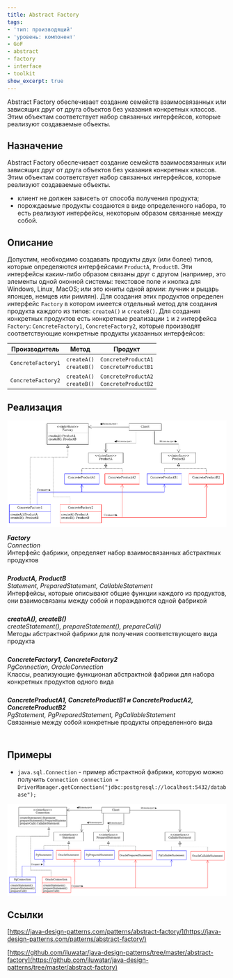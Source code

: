 ```yaml
---
title: Abstract Factory
tags:
- 'тип: производящий'
- 'уровень: компонент'
- GoF
- abstract
- factory
- interface
- toolkit
show_excerpt: true
---
```


Abstract Factory обеспечивает создание семейств взаимосвязанных или зависящих
друг от друга объектов без указания конкретных классов. Этим объектам
соответствует набор связанных интерфейсов, которые реализуют создаваемые
объекты.
<!--more-->

<style>
    .wrap {
        padding-bottom: 25px;
    }

    .spoiler >  input + .box {
    	display: none;
    }
    .spoiler >  input:checked + .box {
    	display: block;
    }
    .bootstrap.card {
        max-width: 100%;
    }
    h5.mb-0 {
        margin-top: 0;
    }
    .no-shadow.btn:focus {
     box-shadow: none !important;
    }
</style>

## Назначение
Abstract Factory обеспечивает создание семейств взаимосвязанных или зависящих
друг от друга объектов без указания конкретных классов. Этим объектам
соответствует набор связанных интерфейсов, которые реализуют создаваемые
объекты.

- клиент не должен зависеть от способа получения продукта;
- порождаемые продукты создаются в виде определенного набора, то есть реализуют
интерфейсы, некоторым образом связанные между собой.

## Описание
Допустим, необходимо создавать продукты двух (или более) типов, которые
определяются интерфейсами `ProductA`, `ProductB`. Эти интерфейсы каким-либо
образом связаны друг с другом (например, это элементы одной оконной системы:
текстовое поле и кнопка для Windows, Linux, MacOS; или это юниты одной армии:
лучник и рыцарь японцев, немцев или римлян). Для создания этих продуктов
определен интерфейс `Factory` в котором имеется отдельный метод для создания
продукта каждого из типов: `createA()` и `createB()`. Для создания конкретных
продуктов есть конкретные реализации `1` и `2` интерфейса `Factory`:
`ConcreteFactory1`, `ConcreteFactory2`, которые производят соответствующие
конкретные продукты указанных интерфейсов:

| Производитель           |Метод              |Продукт              |
| ------------------------|:-------------------:|:-------------------:|
| `ConcreteFactory1`      | `createA()`<br>`createB()`| `ConcreteProductA1`<br> `ConcreteProductB1`|
| `ConcreteFactory2`      | `createA()`<br>`createB()`| `ConcreteProductA2`<br> `ConcreteProductB2`|


## Реализация

<p align="center">
  <img src="/assets/images/2021/01/02/abstract-factory/abstract-factory.png" />
</p>

<div class="grid grid--px-0">
  <div class="cell cell--lg-3 cell--3"><b><i>Factory</i></b></div>
  <div class="cell cell--auto"><i>Connection</i></div>
  <div class="cell cell--lg-12 wrap">Интерфейс фабрики, определяет набор взаимосвязанных абстрактных продуктов</div>

  <div class="cell cell--lg-3 cell--3"><b><i>ProductA, ProductB</i></b></div>
  <div class="cell cell--auto"><i>Statement, PreparedStatement, CallableStatement</i></div>
  <div class="cell cell--lg-12 wrap">Интерфейсы, которые описывают общие функции каждого из продуктов, они взаимосвязаны между собой и пораждаются одной фабрикой</div>

  <div class="cell cell--lg-3 cell--3"><b><i>createA(), createB()</i></b></div>
  <div class="cell cell--auto"><i>createStatement(), prepareStatement(), prepareCall()</i></div>
  <div class="cell cell--lg-12 wrap">Методы абстрактной фабрики для получения соответствующего вида продукта</div>

  <div class="cell cell--lg-3 cell--3"><b><i>ConcreteFactory1, ConcreteFactory2</i></b></div>
  <div class="cell cell--auto"><i>PgConnection, OracleConnection</i></div>
  <div class="cell cell--lg-12 wrap">Классы, реализующие функционал абстрактной фабрики для набора конкретных продуктов одного вида</div>

  <div class="cell cell--lg-3 cell--3"><b><i>ConcreteProductA1, ConcreteProductB1 и ConcreteProductA2, ConcreteProductB2</i></b></div>
  <div class="cell cell--auto"><i>PgStatement, PgPreparedStatement, PgCallableStatement</i></div>
  <div class="cell cell--lg-12 wrap">Связанные между собой конкретные продукты определенного вида</div>


</div>


## Примеры
- `java.sql.Connection` - пример абстрактной фабрики, которую можно получить `Connection connection = DriverManager.getConnection("jdbc:postgresql://localhost:5432/database");`

<p align="center">
  <img src="/assets/images/2021/01/02/abstract-factory/abstract-factory-example.png" />
</p>

## Ссылки
[https://java-design-patterns.com/patterns/abstract-factory/](https://java-design-patterns.com/patterns/abstract-factory/)

[https://github.com/iluwatar/java-design-patterns/tree/master/abstract-factory](https://github.com/iluwatar/java-design-patterns/tree/master/abstract-factory)
